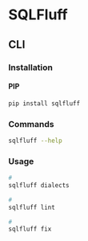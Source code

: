 # SQLFluff

## CLI

### Installation

#### PIP

```sh
pip install sqlfluff
```

### Commands

```sh
sqlfluff --help
```

### Usage

```sh
#
sqlfluff dialects

#
sqlfluff lint

#
sqlfluff fix
```
